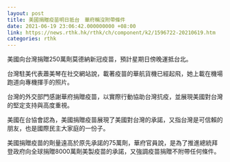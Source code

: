 ```yaml
---
layout: post
title: 美國捐贈疫苗明日抵台　華府稱沒附帶條件
date: 2021-06-19 23:06:42.000000000 +08:00
link: https://news.rthk.hk/rthk/ch/component/k2/1596722-20210619.htm
categories: rthk
---
```


美國向台灣捐贈250萬劑莫德納新冠疫苗，預計星期日傍晚運抵台北。

台灣駐美代表蕭美琴在社交網站說，載著疫苗的華航貨機已經起飛，她上載在機場跑道向專機揮手的照片。

台灣的外交部門感謝華府捐贈疫苗，以實際行動協助台灣抗疫，並展現美國對台灣的堅定支持與高度重視。

美國在台協會認為，美國捐贈疫苗展現了美國對台灣的承諾，又指台灣是可信賴的朋友，也是國際民主大家庭的一份子。

美國捐贈疫苗的劑量遠高於原先承諾的75萬劑，華府官員說，是為了推進總統拜登政府向全球捐贈8000萬劑美製疫苗的承諾，又強調疫苗捐贈不附帶任何條件。
